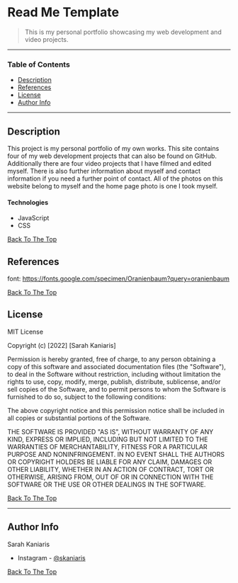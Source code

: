 # Read Me Template

> This is my personal portfolio showcasing my web development and video projects. 

---

### Table of Contents

- [Description](#description)
- [References](#references)
- [License](#license)
- [Author Info](#author-info)

---

## Description

This project is my personal portfolio of my own works. This site contains four of my web development projects that can also be found on GitHub.
Additionally there are four video projects that I have filmed and edited myself. There is also further information about myself and contact information if you need a further point of contact.
All of the photos on this website belong to myself and the home page photo is one I took myself. 

#### Technologies

- JavaScript
- CSS

[Back To The Top](#read-me-template)

## References 

font: https://fonts.google.com/specimen/Oranienbaum?query=oranienbaum

[Back To The Top](#read-me-template)

## License

MIT License

Copyright (c) [2022] [Sarah Kaniaris]

Permission is hereby granted, free of charge, to any person obtaining a copy
of this software and associated documentation files (the "Software"), to deal
in the Software without restriction, including without limitation the rights
to use, copy, modify, merge, publish, distribute, sublicense, and/or sell
copies of the Software, and to permit persons to whom the Software is
furnished to do so, subject to the following conditions:

The above copyright notice and this permission notice shall be included in all
copies or substantial portions of the Software.

THE SOFTWARE IS PROVIDED "AS IS", WITHOUT WARRANTY OF ANY KIND, EXPRESS OR
IMPLIED, INCLUDING BUT NOT LIMITED TO THE WARRANTIES OF MERCHANTABILITY,
FITNESS FOR A PARTICULAR PURPOSE AND NONINFRINGEMENT. IN NO EVENT SHALL THE
AUTHORS OR COPYRIGHT HOLDERS BE LIABLE FOR ANY CLAIM, DAMAGES OR OTHER
LIABILITY, WHETHER IN AN ACTION OF CONTRACT, TORT OR OTHERWISE, ARISING FROM,
OUT OF OR IN CONNECTION WITH THE SOFTWARE OR THE USE OR OTHER DEALINGS IN THE
SOFTWARE.

[Back To The Top](#read-me-template)

---

## Author Info

Sarah Kaniaris 
- Instagram - [@skaniaris](https://www.instagram.com/skaniaris/?hl=en)

[Back To The Top](#read-me-template)
